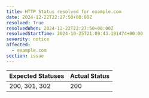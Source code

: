 ```yaml
---
title: HTTP Status resolved for example.com
date: 2024-12-22T22:27:50+00:00Z
resolved: True
resolvedWhen: 2024-12-22T22:27:50+00:00Z
resolvedStartTime: 2024-10-25T21:09:43.191474+00:00
severity: notice
affected:
  - example.com
section: issue
---
```


| Expected Statuses | Actual Status  |
|-------------------|----------------|
| 200, 301, 302 | 200 |
